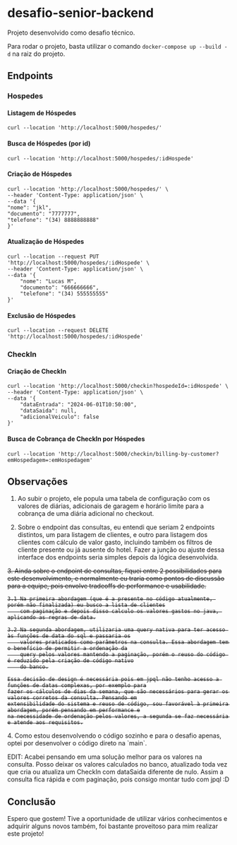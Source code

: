 # desafio-senior-backend

Projeto desenvolvido como desafio técnico.

Para rodar o projeto, basta utilizar o comando `docker-compose up --build -d` na raiz do projeto.

## Endpoints

### Hospedes

#### Listagem de Hóspedes

`curl --location 'http://localhost:5000/hospedes/'`

#### Busca de Hóspedes (por id)

`curl --location 'http://localhost:5000/hospedes/:idHospede'`

#### Criação de Hóspedes

```
curl --location 'http://localhost:5000/hospedes/' \
--header 'Content-Type: application/json' \
--data '{
"nome": "jkl",
"documento": "7777777",
"telefone": "(34) 8888888888"
}'
```

#### Atualização de Hóspedes

```
curl --location --request PUT 'http://localhost:5000/hospedes/:idHospede' \
--header 'Content-Type: application/json' \
--data '{
    "nome": "Lucas M",
    "documento": "666666666",
    "telefone": "(34) 555555555"
}'
```

#### Exclusão de Hóspedes

`curl --location --request DELETE 'http://localhost:5000/hospedes/:idHospede'`

### CheckIn

#### Criação de CheckIn

```
curl --location 'http://localhost:5000/checkin?hospedeId=:idHospede' \
--header 'Content-Type: application/json' \
--data '{
    "dataEntrada": "2024-06-01T10:50:00",
    "dataSaida": null,
    "adicionalVeiculo": false
}'
```

#### Busca de Cobrança de CheckIn por Hóspedes

`curl --location 'http://localhost:5000/checkin/billing-by-customer?emHospedagem=:emHospedagem'`

## Observações

1. Ao subir o projeto, ele popula uma tabela de configuração com os valores de diárias, adicionais de garagem e
   horário limite para a cobrança de uma diária adicional no checkout.

2. Sobre o endpoint das consultas, eu entendi que seriam 2 endpoints distintos, um para listagem de clientes, e 
   outro para listagem dos clientes com cálculo de valor gasto, incluindo também os filtros de cliente presente ou 
   já ausente do hotel. Fazer a junção ou ajuste dessa interface dos endpoints seria simples depois da lógica desenvolvida.  
<strike>
3. Ainda sobre o endpoint de consultas, fiquei entre 2 possibilidades para este desenvolvimento, e normalmente eu
   traria como pontos de discussão para a equipe, pois envolve tradeoffs de performance e usabilidade.

    3.1 Na primeira abordagem (que é a presente no código atualmente, porém não finalizada) eu busco a lista de clientes
        com paginação e depois disso calculo os valores gastos no java, aplicando as regras de data.

    3.2 Na segunda abordagem, utilizaria uma query nativa para ter acesso às funções de data do sql e passaria os
        valores praticados como parâmetros na consulta. Essa abordagem tem o benefício de permitir a ordenação da
        query pelos valores mantendo a paginação, porém o reuso do código é reduzido pela criação de código nativo
        do banco.

    Essa decisão de design é necessária pois em jpql não tenho acesso a funções de datas complexas, por exemplo para
    fazer os cálculos de dias da semana, que são necessários para gerar os valores corretos da consulta. Pensando em
    extensibilidade do sistema e reuso de código, sou favorável à primeira abordagem, porém pensando em performance e
    na necessidade de ordenação pelos valores, a segunda se faz necessária e atende aos requisitos.
</strike>
4. Como estou desenvolvendo o código sozinho e para o desafio apenas, optei por desenvolver o código direto na `main`. 

EDIT: Acabei pensando em uma solução melhor para os valores na consulta. Posso deixar os valores calculados no banco, 
atualizado toda vez que cria ou atualiza um CheckIn com dataSaida diferente de nulo. Assim a consulta fica rápida e 
com paginação, pois consigo montar tudo com jpql :D

## Conclusão

Espero que gostem! Tive a oportunidade de utilizar vários conhecimentos e adquirir alguns novos também, foi bastante
proveitoso para mim realizar este projeto!
